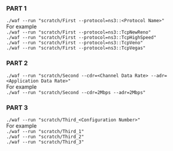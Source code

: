 ### PART 1
```./waf --run "scratch/First --protocol=ns3::<Protocol Name>"```\
For example \
```./waf --run "scratch/First --protocol=ns3::TcpNewReno"```\
```./waf --run "scratch/First --protocol=ns3::TcpHighSpeed"```\
```./waf --run "scratch/First --protocol=ns3::TcpVeno"```\
```./waf --run "scratch/First --protocol=ns3::TcpVegas"```

### PART 2
```./waf --run "scratch/Second --cdr=<Channel Data Rate> --adr=<Application Data Rate>"```\
For example\
```./waf --run "scratch/Second --cdr=2Mbps --adr=2Mbps"```

### PART 3
```./waf --run "scratch/Third_<Configuration Number>"```\
For example\
```./waf --run "scratch/Third_1"```\
```./waf --run "scratch/Third_2"```\
```./waf --run "scratch/Third_3"```






